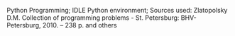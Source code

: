 Python Programming;
IDLE Python environment;
Sources used:
Zlatopolsky D.M.  Collection of programming problems - St. Petersburg: BHV-Petersburg, 2010. – 238 p. 
and others

